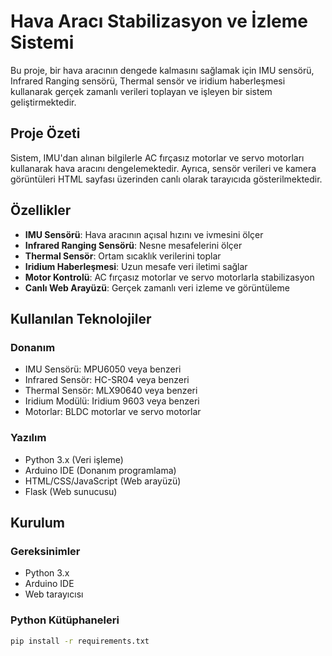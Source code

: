 # Hava Aracı Stabilizasyon ve İzleme Sistemi

Bu proje, bir hava aracının dengede kalmasını sağlamak için IMU sensörü, Infrared Ranging sensörü, Thermal sensör ve iridium haberleşmesi kullanarak gerçek zamanlı verileri toplayan ve işleyen bir sistem geliştirmektedir.

## Proje Özeti

Sistem, IMU'dan alınan bilgilerle AC fırçasız motorlar ve servo motorları kullanarak hava aracını dengelemektedir. Ayrıca, sensör verileri ve kamera görüntüleri HTML sayfası üzerinden canlı olarak tarayıcıda gösterilmektedir.

## Özellikler

- **IMU Sensörü**: Hava aracının açısal hızını ve ivmesini ölçer
- **Infrared Ranging Sensörü**: Nesne mesafelerini ölçer
- **Thermal Sensör**: Ortam sıcaklık verilerini toplar
- **Iridium Haberleşmesi**: Uzun mesafe veri iletimi sağlar
- **Motor Kontrolü**: AC fırçasız motorlar ve servo motorlarla stabilizasyon
- **Canlı Web Arayüzü**: Gerçek zamanlı veri izleme ve görüntüleme

## Kullanılan Teknolojiler

### Donanım
- IMU Sensörü: MPU6050 veya benzeri
- Infrared Sensör: HC-SR04 veya benzeri
- Thermal Sensör: MLX90640 veya benzeri
- Iridium Modülü: Iridium 9603 veya benzeri
- Motorlar: BLDC motorlar ve servo motorlar

### Yazılım
- Python 3.x (Veri işleme)
- Arduino IDE (Donanım programlama)
- HTML/CSS/JavaScript (Web arayüzü)
- Flask (Web sunucusu)

## Kurulum

### Gereksinimler
- Python 3.x
- Arduino IDE
- Web tarayıcısı

### Python Kütüphaneleri
```bash
pip install -r requirements.txt
